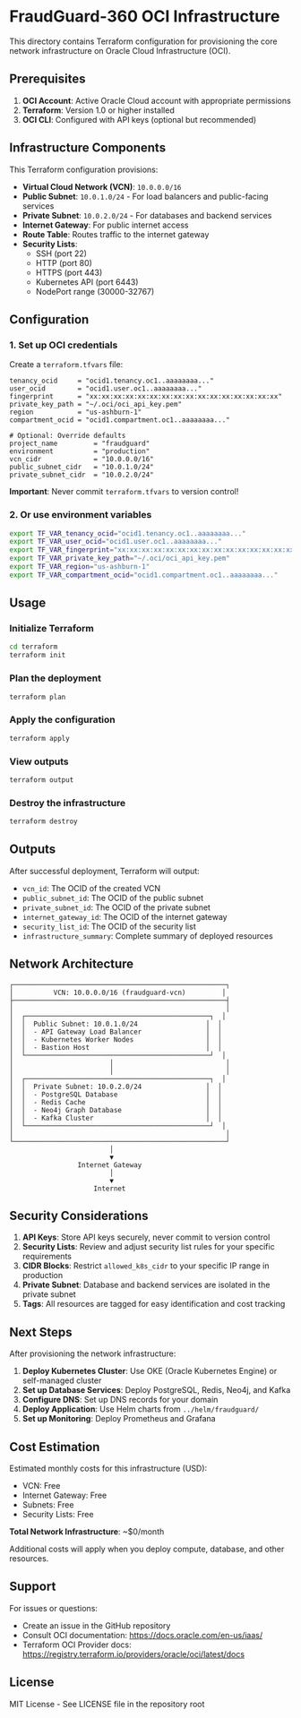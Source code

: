 # FraudGuard-360 OCI Infrastructure

This directory contains Terraform configuration for provisioning the core network infrastructure on Oracle Cloud Infrastructure (OCI).

## Prerequisites

1. **OCI Account**: Active Oracle Cloud account with appropriate permissions
2. **Terraform**: Version 1.0 or higher installed
3. **OCI CLI**: Configured with API keys (optional but recommended)

## Infrastructure Components

This Terraform configuration provisions:

- **Virtual Cloud Network (VCN)**: `10.0.0.0/16`
- **Public Subnet**: `10.0.1.0/24` - For load balancers and public-facing services
- **Private Subnet**: `10.0.2.0/24` - For databases and backend services
- **Internet Gateway**: For public internet access
- **Route Table**: Routes traffic to the internet gateway
- **Security Lists**: 
  - SSH (port 22)
  - HTTP (port 80)
  - HTTPS (port 443)
  - Kubernetes API (port 6443)
  - NodePort range (30000-32767)

## Configuration

### 1. Set up OCI credentials

Create a `terraform.tfvars` file:

```hcl
tenancy_ocid     = "ocid1.tenancy.oc1..aaaaaaaa..."
user_ocid        = "ocid1.user.oc1..aaaaaaaa..."
fingerprint      = "xx:xx:xx:xx:xx:xx:xx:xx:xx:xx:xx:xx:xx:xx:xx:xx"
private_key_path = "~/.oci/oci_api_key.pem"
region           = "us-ashburn-1"
compartment_ocid = "ocid1.compartment.oc1..aaaaaaaa..."

# Optional: Override defaults
project_name         = "fraudguard"
environment          = "production"
vcn_cidr             = "10.0.0.0/16"
public_subnet_cidr   = "10.0.1.0/24"
private_subnet_cidr  = "10.0.2.0/24"
```

**Important**: Never commit `terraform.tfvars` to version control!

### 2. Or use environment variables

```bash
export TF_VAR_tenancy_ocid="ocid1.tenancy.oc1..aaaaaaaa..."
export TF_VAR_user_ocid="ocid1.user.oc1..aaaaaaaa..."
export TF_VAR_fingerprint="xx:xx:xx:xx:xx:xx:xx:xx:xx:xx:xx:xx:xx:xx:xx:xx"
export TF_VAR_private_key_path="~/.oci/oci_api_key.pem"
export TF_VAR_region="us-ashburn-1"
export TF_VAR_compartment_ocid="ocid1.compartment.oc1..aaaaaaaa..."
```

## Usage

### Initialize Terraform

```bash
cd terraform
terraform init
```

### Plan the deployment

```bash
terraform plan
```

### Apply the configuration

```bash
terraform apply
```

### View outputs

```bash
terraform output
```

### Destroy the infrastructure

```bash
terraform destroy
```

## Outputs

After successful deployment, Terraform will output:

- `vcn_id`: The OCID of the created VCN
- `public_subnet_id`: The OCID of the public subnet
- `private_subnet_id`: The OCID of the private subnet
- `internet_gateway_id`: The OCID of the internet gateway
- `security_list_id`: The OCID of the security list
- `infrastructure_summary`: Complete summary of deployed resources

## Network Architecture

```
┌─────────────────────────────────────────────────────┐
│          VCN: 10.0.0.0/16 (fraudguard-vcn)         │
├─────────────────────────────────────────────────────┤
│                                                     │
│  ┌──────────────────────────────────────────────┐  │
│  │  Public Subnet: 10.0.1.0/24                 │  │
│  │  - API Gateway Load Balancer                │  │
│  │  - Kubernetes Worker Nodes                  │  │
│  │  - Bastion Host                             │  │
│  └──────────────────────────────────────────────┘  │
│                        │                            │
│                        │                            │
│  ┌──────────────────────────────────────────────┐  │
│  │  Private Subnet: 10.0.2.0/24                │  │
│  │  - PostgreSQL Database                      │  │
│  │  - Redis Cache                              │  │
│  │  - Neo4j Graph Database                     │  │
│  │  - Kafka Cluster                            │  │
│  └──────────────────────────────────────────────┘  │
│                                                     │
└─────────────────────────────────────────────────────┘
                         │
                         ▼
                 Internet Gateway
                         │
                         ▼
                     Internet
```

## Security Considerations

1. **API Keys**: Store API keys securely, never commit to version control
2. **Security Lists**: Review and adjust security list rules for your specific requirements
3. **CIDR Blocks**: Restrict `allowed_k8s_cidr` to your specific IP range in production
4. **Private Subnet**: Database and backend services are isolated in the private subnet
5. **Tags**: All resources are tagged for easy identification and cost tracking

## Next Steps

After provisioning the network infrastructure:

1. **Deploy Kubernetes Cluster**: Use OKE (Oracle Kubernetes Engine) or self-managed cluster
2. **Set up Database Services**: Deploy PostgreSQL, Redis, Neo4j, and Kafka
3. **Configure DNS**: Set up DNS records for your domain
4. **Deploy Application**: Use Helm charts from `../helm/fraudguard/`
5. **Set up Monitoring**: Deploy Prometheus and Grafana

## Cost Estimation

Estimated monthly costs for this infrastructure (USD):

- VCN: Free
- Internet Gateway: Free
- Subnets: Free
- Security Lists: Free

**Total Network Infrastructure**: ~$0/month

Additional costs will apply when you deploy compute, database, and other resources.

## Support

For issues or questions:
- Create an issue in the GitHub repository
- Consult OCI documentation: https://docs.oracle.com/en-us/iaas/
- Terraform OCI Provider docs: https://registry.terraform.io/providers/oracle/oci/latest/docs

## License

MIT License - See LICENSE file in the repository root
